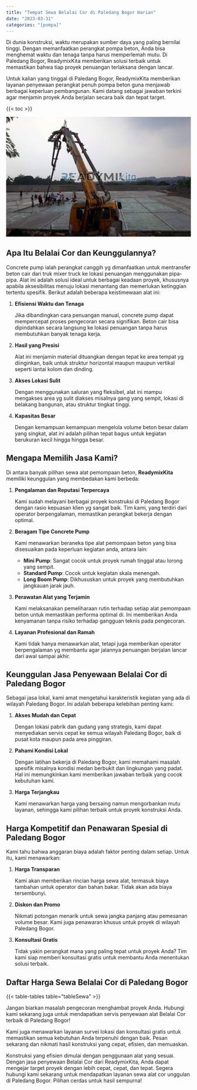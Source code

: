 ```yaml
---
title: "Tempat Sewa Belalai Cor di Paledang Bogor Harian"
date: "2023-03-31"
categories: "[pompa]"
---
```


Di dunia konstruksi, waktu merupakan sumber daya yang paling bernilai tinggi. Dengan memanfaatkan perangkat pompa beton, Anda bisa menghemat waktu dan tenaga tanpa harus memperlemah mutu. Di Paledang Bogor, ReadymixKita memberikan solusi terbaik untuk memastikan bahwa tiap proyek penuangan terlaksana dengan lancar.

Untuk kalian yang tinggal di Paledang Bogor, ReadymixKita memberikan layanan penyewaan perangkat penuh pompa beton guna menjawab berbagai keperluan pembangunan. Kami datang sebagai jawaban terkini agar menjamin proyek Anda berjalan secara baik dan tepat target.

{{< toc >}}

![Tempat Sewa Belalai Cor di Paledang Bogor Harian](/images/pompa/sewa-pompa-06.jpg)

## Apa Itu Belalai Cor dan Keunggulannya?

Concrete pump ialah perangkat canggih yg dimanfaatkan untuk mentransfer beton cair dari truk mixer truck ke lokasi penuangan menggunakan pipa-pipa. Alat ini adalah solusi ideal untuk berbagai keadaan proyek, khususnya apabila aksesibilitas menuju lokasi menantang dan memerlukan ketinggian tertentu spesifik. Berikut adalah beberapa keistimewaan alat ini:

1. **Efisiensi Waktu dan Tenaga**

   Jika dibandingkan cara penuangan manual, concrete pump dapat mempercepat proses pengecoran secara signifikan. Beton cair bisa dipindahkan secara langsung ke lokasi penuangan tanpa harus membutuhkan banyak tenaga kerja.

2. **Hasil yang Presisi**

   Alat ini menjamin material dituangkan dengan tepat ke area tempat yg diinginkan, baik untuk struktur horizontal maupun maupun vertikal seperti lantai kolom dan dinding.

3. **Akses Lokasi Sulit**

   Dengan menggunakan saluran yang fleksibel, alat ini mampu mengakses area yg sulit diakses misalnya gang yang sempit, lokasi di belakang bangunan, atau struktur tingkat tinggi.

4. **Kapasitas Besar**

   Dengan kemampuan kemampuan mengelola volume beton besar dalam yang singkat, alat ini adalah pilihan tepat bagus untuk kegiatan berukuran kecil hingga hingga besar.

## Mengapa Memilih Jasa Kami?

Di antara banyak pilihan sewa alat pemompaan beton, **ReadymixKita** memiliki keunggulan yang membedakan kami berbeda:

1. **Pengalaman dan Reputasi Terpercaya**

   Kami sudah melayani berbagai proyek konstruksi di Paledang Bogor dengan rasio kepuasan klien yg sangat baik. Tim kami, yang terdiri dari operator berpengalaman, memastikan perangkat bekerja dengan optimal.

2. **Beragam Tipe Concrete Pump**

   Kami menawarkan beraneka tipe alat pemompaan beton yang bisa disesuaikan pada keperluan kegiatan anda, antara lain:
   - **Mini Pump**: Sangat cocok untuk proyek rumah tinggal atau lorong yang sempit.
   - **Standard Pump**: Cocok untuk kegiatan skala menengah.
   - **Long Boom Pump**: Dikhususkan untuk proyek yang membutuhkan jangkauan jarak jauh.

3. **Perawatan Alat yang Terjamin**

   Kami melaksanakan pemeliharaan rutin terhadap setiap alat pemompaan beton untuk memastikan performa optimal di. Ini memberikan Anda kenyamanan tanpa risiko terhadap gangguan teknis pada pengecoran.

4. **Layanan Profesional dan Ramah**

   Kami tidak hanya menawarkan alat, tetapi juga memberikan operator berpengalaman yg membantu agar jalannya penuangan berjalan lancar dari awal sampai akhir.

## Keunggulan Jasa Penyewaan Belalai Cor di Paledang Bogor

Sebagai jasa lokal, kami amat mengetahui karakteristik kegiatan yang ada di wilayah Paledang Bogor. Ini adalah beberapa kelebihan penting kami:

1. **Akses Mudah dan Cepat**

   Dengan lokasi pabrik dan gudang yang strategis, kami dapat menyediakan servis cepat ke semua wilayah Paledang Bogor, baik di pusat kota maupun pada area pinggiran.

2. **Pahami Kondisi Lokal**

   Dengan latihan bekerja di Paledang Bogor, kami memahami masalah spesifik misalnya kondisi medan berbukit dan lingkungan yang padat. Hal ini memungkinkan kami memberikan jawaban terbaik yang cocok kebutuhan kami.

3. **Harga Terjangkau**

   Kami menawarkan harga yang bersaing namun mengorbankan mutu layanan, sehingga kami pilihan terbaik untuk proyek konstruksi Anda.

## Harga Kompetitif dan Penawaran Spesial di Paledang Bogor

Kami tahu bahwa anggaran biaya adalah faktor penting dalam setiap. Untuk itu, kami menawarkan:

1. **Harga Transparan**

   Kami akan memberikan rincian harga sewa alat, termasuk biaya tambahan untuk operator dan bahan bakar. Tidak akan ada biaya tersembunyi.

2. **Diskon dan Promo**

   Nikmati potongan menarik untuk sewa jangka panjang atau pemesanan volume besar. Kami juga penawaran khusus untuk proyek di wilayah Paledang Bogor.

3. **Konsultasi Gratis**

   Tidak yakin perangkat mana yang paling tepat untuk proyek Anda? Tim kami siap memberi konsultasi gratis untuk membantu Anda menentukan solusi terbaik.

## Daftar Harga Sewa Belalai Cor di Paledang Bogor

{{< table-tables table="tableSewa" >}}

Jangan biarkan masalah pengecoran menghambat proyek Anda. Hubungi kami sekarang juga untuk mendapatkan servis penyewaan alat Belalai Cor terbaik di Paledang Bogor!

Kami juga menawarkan layanan survei lokasi dan konsultasi gratis untuk memastikan semua kebutuhan Anda terpenuhi dengan baik. Pesan sekarang dan nikmati hasil konstruksi yang cepat, efisien, dan memuaskan.

Konstruksi yang efisien dimulai dengan penggunaan alat yang sesuai. Dengan jasa penyewaan Belalai Cor dari ReadymixKita, Anda dapat mengejar target proyek dengan lebih cepat, cepat, dan tepat. Segera hubungi kami sekarang untuk mendapatkan layanan sewa alat cor unggulan di Paledang Bogor. Pilihan cerdas untuk hasil sempurna!